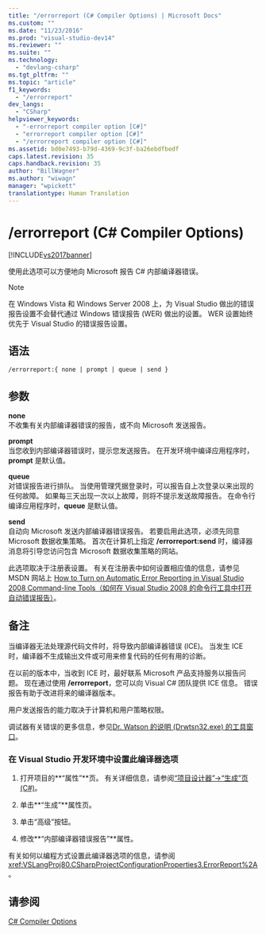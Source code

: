 ```yaml
---
title: "/errorreport (C# Compiler Options) | Microsoft Docs"
ms.custom: ""
ms.date: "11/23/2016"
ms.prod: "visual-studio-dev14"
ms.reviewer: ""
ms.suite: ""
ms.technology: 
  - "devlang-csharp"
ms.tgt_pltfrm: ""
ms.topic: "article"
f1_keywords: 
  - "/errorreport"
dev_langs: 
  - "CSharp"
helpviewer_keywords: 
  - "-errorreport compiler option [C#]"
  - "errorreport compiler option [C#]"
  - "/errorreport compiler option [C#]"
ms.assetid: bd0e7493-b79d-4369-9c3f-ba26ebdfbedf
caps.latest.revision: 35
caps.handback.revision: 35
author: "BillWagner"
ms.author: "wiwagn"
manager: "wpickett"
translationtype: Human Translation
---
```

# /errorreport (C# Compiler Options)
[!INCLUDE[vs2017banner](../../../csharp/includes/vs2017banner.md)]

使用此选项可以方便地向 Microsoft 报告 C\# 内部编译器错误。  
  
> [!NOTE]
>  在 Windows Vista 和 Windows Server 2008 上，为 Visual Studio 做出的错误报告设置不会替代通过 Windows 错误报告 \(WER\) 做出的设置。  WER 设置始终优先于 Visual Studio 的错误报告设置。  
  
## 语法  
  
```  
/errorreport:{ none | prompt | queue | send }  
```  
  
## 参数  
 **none**  
 不收集有关内部编译器错误的报告，或不向 Microsoft 发送报告。  
  
 **prompt**  
 当您收到内部编译器错误时，提示您发送报告。  在开发环境中编译应用程序时，**prompt** 是默认值。  
  
 **queue**  
 对错误报告进行排队。  当使用管理凭据登录时，可以报告自上次登录以来出现的任何故障。  如果每三天出现一次以上故障，则将不提示发送故障报告。  在命令行编译应用程序时，**queue** 是默认值。  
  
 **send**  
 自动向 Microsoft 发送内部编译器错误报告。  若要启用此选项，必须先同意 Microsoft 数据收集策略。  首次在计算机上指定 **\/errorreport:send** 时，编译器消息将引导您访问包含 Microsoft 数据收集策略的网站。  
  
 此选项取决于注册表设置。  有关在注册表中如何设置相应值的信息，请参见 MSDN 网站上 [How to Turn on Automatic Error Reporting in Visual Studio 2008 Command\-line Tools（如何在 Visual Studio 2008 的命令行工具中打开自动错误报告）](http://go.microsoft.com/fwlink/?LinkID=184695)。  
  
## 备注  
 当编译器无法处理源代码文件时，将导致内部编译器错误 \(ICE\)。  当发生 ICE 时，编译器不生成输出文件或可用来修复代码的任何有用的诊断。  
  
 在以前的版本中，当收到 ICE 时，最好联系 Microsoft 产品支持服务以报告问题。  现在通过使用 **\/errorreport**，您可以向 Visual C\# 团队提供 ICE 信息。  错误报告有助于改进将来的编译器版本。  
  
 用户发送报告的能力取决于计算机和用户策略权限。  
  
 调试器有关错误的更多信息，参见[Dr. Watson 的说明 \(Drwtsn32.exe\) 的工具窗口](http://go.microsoft.com/fwlink/?LinkId=147286)。  
  
### 在 Visual Studio 开发环境中设置此编译器选项  
  
1.  打开项目的**“属性”**页。  有关详细信息，请参阅[“项目设计器”\-\>“生成”页 \(C\#\)](/visual-studio/ide/reference/build-page-project-designer-csharp)。  
  
2.  单击**“生成”**属性页。  
  
3.  单击“高级”按钮。  
  
4.  修改**“内部编译器错误报告”**属性。  
  
 有关如何以编程方式设置此编译器选项的信息，请参阅 <xref:VSLangProj80.CSharpProjectConfigurationProperties3.ErrorReport%2A>。  
  
## 请参阅  
 [C\# Compiler Options](../../../csharp/language-reference/compiler-options/index.md)